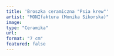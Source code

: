 ```yaml
---
title: 'Broszka ceramiczna "Psia krew"'
artist: "MONIfaktura (Monika Sikorska)"
image:
type: "Ceramika"
url:
format: "7 cm"
featured: false
---
```

